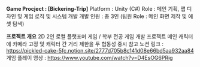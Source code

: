 **Game Procject : [Bickering-Trip]**
Platform : Unity (C#)
Role : 메인 기획, 맵 디자인 및 게임 로직 및 시스템 개발
개발 인원 : 총 3인 (팀원 Role : 메인 화면 제작 및 에셋 탐색)

**프로젝트 개요**
2D 2인 로컬 플랫포머 게임 / 학부 전공 게임 개발 프로젝트
메인 캐릭터에 카메라 고정 및 캐릭터 간 거리 제한을 두 협동성 중시
참고 노션 링크 : https://pickled-cake-5fc.notion.site/2777d705b8c141d08e66bd5aa932aa84
게임 플레이 영상 : https://www.youtube.com/watch?v=D4EsOG6PRig
